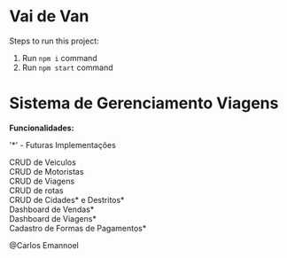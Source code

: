 # Vai de Van

Steps to run this project:

1. Run `npm i` command
2. Run `npm start` command

# Sistema de Gerenciamento Viagens

<strong> Funcionalidades: </strong>

'*' - Futuras Implementações 

CRUD de Veiculos </br>
CRUD de Motoristas</br>
CRUD de Viagens</br>
CRUD de rotas</br>
CRUD de Cidades* e Destritos*</br>
Dashboard de Vendas*</br>
Dashboard de Viagens*</br>
Cadastro de Formas de Pagamentos*</br>

@Carlos Emannoel



















